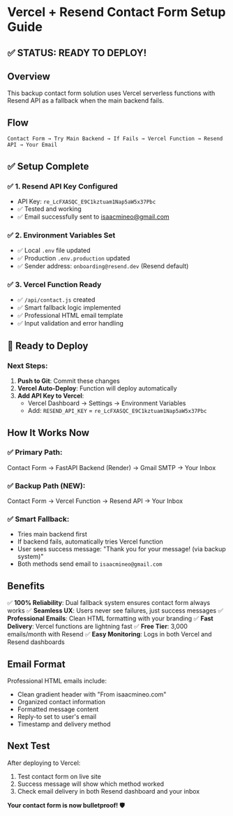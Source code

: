 # Vercel + Resend Contact Form Setup Guide

## ✅ STATUS: READY TO DEPLOY!

## Overview
This backup contact form solution uses Vercel serverless functions with Resend API as a fallback when the main backend fails.

## Flow
```
Contact Form → Try Main Backend → If Fails → Vercel Function → Resend API → Your Email
```

## ✅ Setup Complete

### ✅ 1. Resend API Key Configured
- API Key: `re_LcFXASQC_E9C1kztuam1Nap5aW5x37Pbc`
- ✅ Tested and working
- ✅ Email successfully sent to isaacmineo@gmail.com

### ✅ 2. Environment Variables Set
- ✅ Local `.env` file updated
- ✅ Production `.env.production` updated
- ✅ Sender address: `onboarding@resend.dev` (Resend default)

### ✅ 3. Vercel Function Ready
- ✅ `/api/contact.js` created
- ✅ Smart fallback logic implemented
- ✅ Professional HTML email template
- ✅ Input validation and error handling

## 🚀 Ready to Deploy

### Next Steps:
1. **Push to Git**: Commit these changes
2. **Vercel Auto-Deploy**: Function will deploy automatically
3. **Add API Key to Vercel**: 
   - Vercel Dashboard → Settings → Environment Variables
   - Add: `RESEND_API_KEY` = `re_LcFXASQC_E9C1kztuam1Nap5aW5x37Pbc`

## How It Works Now

### ✅ Primary Path:
Contact Form → FastAPI Backend (Render) → Gmail SMTP → Your Inbox

### ✅ Backup Path (NEW):
Contact Form → Vercel Function → Resend API → Your Inbox

### ✅ Smart Fallback:
- Tries main backend first
- If backend fails, automatically tries Vercel function  
- User sees success message: "Thank you for your message! (via backup system)"
- Both methods send email to `isaacmineo@gmail.com`

## Benefits

✅ **100% Reliability**: Dual fallback system ensures contact form always works
✅ **Seamless UX**: Users never see failures, just success messages
✅ **Professional Emails**: Clean HTML formatting with your branding
✅ **Fast Delivery**: Vercel functions are lightning fast
✅ **Free Tier**: 3,000 emails/month with Resend
✅ **Easy Monitoring**: Logs in both Vercel and Resend dashboards

## Email Format
Professional HTML emails include:
- Clean gradient header with "From isaacmineo.com" 
- Organized contact information
- Formatted message content
- Reply-to set to user's email
- Timestamp and delivery method

## Next Test
After deploying to Vercel:
1. Test contact form on live site
2. Success message will show which method worked
3. Check email delivery in both Resend dashboard and your inbox

**Your contact form is now bulletproof! 🛡️**
